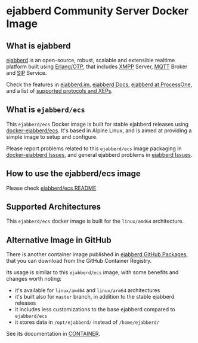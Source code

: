 # ejabberd Community Server Docker Image

## What is ejabberd

[ejabberd][im] is an open-source,
robust, scalable and extensible realtime platform built using [Erlang/OTP][erlang],
that includes [XMPP][xmpp] Server, [MQTT][mqtt] Broker and [SIP][sip] Service.

Check the features in [ejabberd.im][im], [ejabberd Docs][features],
[ejabberd at ProcessOne][p1home], and a list of [supported protocols and XEPs][xeps].

[im]: https://ejabberd.im/
[erlang]: https://www.erlang.org/
[xmpp]: https://xmpp.org/
[mqtt]: https://mqtt.org/
[sip]: https://en.wikipedia.org/wiki/Session_Initiation_Protocol
[features]: https://docs.ejabberd.im/admin/introduction/
[p1home]: https://www.process-one.net/en/ejabberd/
[xeps]: https://www.process-one.net/en/ejabberd/protocols/


## What is `ejabberd/ecs`

This `ejabberd/ecs` Docker image is built for stable ejabberd releases using
[docker-ejabberd/ecs](https://github.com/processone/docker-ejabberd/tree/master/ecs).
It's based in Alpine Linux, and is aimed at providing a simple image to setup and configure.

Please report problems related to this `ejabberd/ecs` image packaging in
[docker-ejabberd Issues](https://github.com/processone/docker-ejabberd/issues),
and general ejabberd problems in
[ejabberd Issues](https://github.com/processone/ejabberd/issues).


## How to use the ejabberd/ecs image

Please check [ejabberd/ecs README](https://github.com/processone/docker-ejabberd/tree/master/ecs#readme)


## Supported Architectures

This `ejabberd/ecs` docker image is built for the `linux/amd64` architecture.


## Alternative Image in GitHub

There is another container image published in
[ejabberd GitHub Packages](https://github.com/processone/ejabberd/pkgs/container/ejabberd),
that you can download from the GitHub Container Registry.

Its usage is similar to this `ejabberd/ecs` image, with some benefits and changes worth noting:

- it's available for `linux/amd64` and `linux/arm64` architectures
- it's built also for `master` branch, in addition to the stable ejabberd releases
- it includes less customizations to the base ejabberd compared to `ejabberd/ecs`
- it stores data in `/opt/ejabberd/` instead of `/home/ejabberd/`

See its documentation in [CONTAINER](https://github.com/processone/ejabberd/blob/master/CONTAINER.md).

